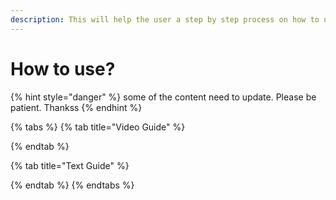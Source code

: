 ```yaml
---
description: This will help the user a step by step process on how to use My Suki App
---
```


# How to use?



{% hint style="danger" %}
some of the content need to update. Please be patient. Thankss
{% endhint %}

{% tabs %}
{% tab title="Video Guide" %}

{% endtab %}

{% tab title="Text Guide" %}

{% endtab %}
{% endtabs %}
